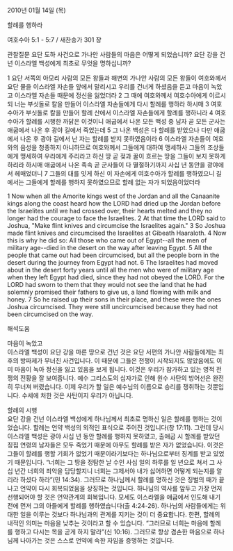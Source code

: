 2010년 01월 14일 (목)

할례를 행하라



여호수아 5:1 - 5:7 / 새찬송가 301 장


관찰질문
요단 도하 사건으로 가나안 사람들의 마음은 어떻게 되었습니까?
요단 강을 건넌 이스라엘 백성에게 최초로 무엇을 명하십니까?

1 요단 서쪽의 아모리 사람의 모든 왕들과 해변의 가나안 사람의 모든 왕들이 여호와께서 요단 물을 이스라엘 자손들 앞에서 말리시고 우리를 건너게 하셨음을 듣고 마음이 녹았고 이스라엘 자손들 때문에 정신을 잃었더라 2 그 때에 여호와께서 여호수아에게 이르시되 너는 부싯돌로 칼을 만들어 이스라엘 자손들에게 다시 할례를 행하라 하시매 3 여호수아가 부싯돌로 칼을 만들어 할례 산에서 이스라엘 자손들에게 할례를 행하니라 
4 여호수아가 할례를 시행한 까닭은 이것이니 애굽에서 나온 모든 백성 중 남자 곧 모든 군사는 애굽에서 나온 후 광야 길에서 죽었는데 5 그 나온 백성은 다 할례를 받았으나 다만 애굽에서 나온 후 광야 길에서 난 자는 할례를 받지 못하였음이라 6 이스라엘 자손들이 여호와의 음성을 청종하지 아니하므로 여호와께서 그들에게 대하여 맹세하사 그들의 조상들에게 맹세하여 우리에게 주리라고 하신 땅 곧 젖과 꿀이 흐르는 땅을 그들이 보지 못하게 하리라 하시매 애굽에서 나온 족속 곧 군사들이 다 멸절하기까지 사십 년 동안을 광야에서 헤매었더니 7 그들의 대를 잇게 하신 이 자손에게 여호수아가 할례를 행하였으니 길에서는 그들에게 할례를 행하지 못하였으므로 할례 없는 자가 되었음이었더라  

1 Now when all the Amorite kings west of the Jordan and all the Canaanite kings along the coast heard how the LORD had dried up the Jordan before the Israelites until we had crossed over, their hearts melted and they no longer had the courage to face the Israelites. 2 At that time the LORD said to Joshua, "Make flint knives and circumcise the Israelites again." 3 So Joshua made flint knives and circumcised the Israelites at Gibeath Haaraloth. 4 Now this is why he did so: All those who came out of Egypt--all the men of military age--died in the desert on the way after leaving Egypt. 5 All the people that came out had been circumcised, but all the people born in the desert during the journey from Egypt had not. 6 The Israelites had moved about in the desert forty years until all the men who were of military age when they left Egypt had died, since they had not obeyed the LORD. For the LORD had sworn to them that they would not see the land that he had solemnly promised their fathers to give us, a land flowing with milk and honey. 7 So he raised up their sons in their place, and these were the ones Joshua circumcised. They were still uncircumcised because they had not been circumcised on the way.

해석도움





마음이 녹았고  
이스라엘 백성이 요단 강을 마른 땅으로 건넌 것은 요단 서편의 가나안 사람들에게는 최후의 방파제가 무너진 사건입니다. 이 때문에 그들은 전쟁이 시작되지도 않았음에도 이미 마음이 녹아 정신을 잃고 있음을 보게 됩니다. 이것은 우리가 참가하고 있는 영적 전쟁의 전황을 잘 보여줍니다. 예수 그리스도의 십자가로 인해 원수 사탄의 방어선은 완전히 무너져 버렸습니다. 이제 우리가 할 일은 예수님의 이름으로 승리를 쟁취하는 것뿐입니다. 수세에 처한 것은 사탄이지 우리가 아닙니다. 

할례의 시행  
요단 강을 건넌 이스라엘 백성에게 하나님께서 최초로 명하신 일은 할례를 행하는 것이었습니다. 할례는 언약 백성의 외적인 표식으로 주어진 것입니다(창 17:11). 그런데 당시 이스라엘 백성은 광야 사십 년 동안 할례를 행하지 못하였고, 출애굽 시 할례를 받았던 징집 연령의 남자들은 모두 죽었기 때문에 아무도 할례를 받은 자가 없었습니다. 이것은 그들이 할례를 행할 기회가 없었기 때문이라기보다는 하나님으로부터 징계를 받고 있었기 때문입니다. “너희는 그 땅을 정탐한 날 수인 사십 일의 하루를 일 년으로 쳐서 그 사십 년간 너희의 죄악을 담당할지니 너희는 그제서야 내가 싫어하면 어떻게 되는지를 알리라 하셨다 하라”(민 14:34). 그러므로 하나님께서 할례를 명하신 것은 징벌의 때가 끝나고 언약이 다시 회복되었음을 상징하는 것입니다. 하나님의 역사를 앞두고 가장 먼저 선행되어야 할 것은 언약관계의 회복입니다. 모세도 이스라엘을 애굽에서 인도해 내기 전에 먼저 그의 아들에게 할례를 행하였습니다(출 4:24-26). 하나님의 사람들에게는 위대한 일을 이루는 것보다 하나님과의 관계를 지키는 것이 더 중요합니다. 한편, 할례의 내적인 의미는 마음을 낮추는 것이라고 할 수 있습니다. “그러므로 너희는 마음에 할례를 행하고 다시는 목을 곧게 하지 말라”(신 10:16). 그러므로 항상 겸손한 마음으로 하나님께 나아가는 것은 스스로 언약에 속한 자임을 증명하는 것입니다.